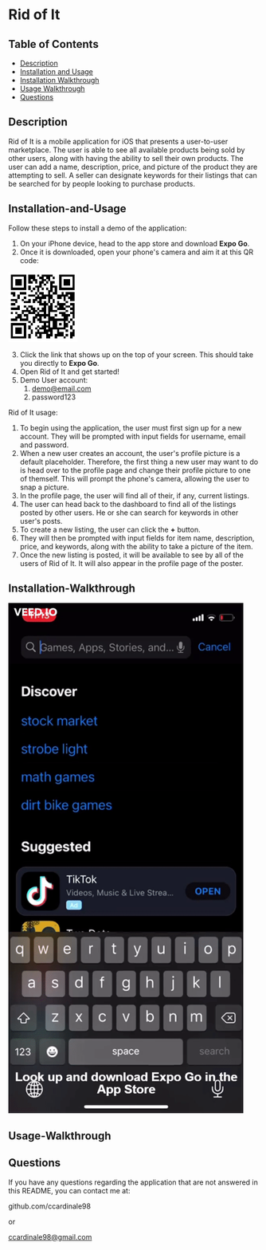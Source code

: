 # Rid of It

## Table of Contents

- [Description](#description)
- [Installation and Usage](#installation-and-usage)
- [Installation Walkthrough](#installation-walkthrough)
- [Usage Walkthrough](#usage-walkthrough)
- [Questions](#questions)

## Description

Rid of It is a mobile application for iOS that presents a user-to-user marketplace. The user is able to see all available products being sold by other users, along with having the ability to sell their own products. The user can add a name, description, price, and picture of the product they are attempting to sell. A seller can designate keywords for their listings that can be searched for by people looking to purchase products.

## Installation-and-Usage

Follow these steps to install a demo of the application:

1. On your iPhone device, head to the app store and download **Expo Go**.
2. Once it is downloaded, open your phone's camera and aim it at this QR code:

![screenshot of application](./client/assets/icyjdcmr3P.png)

3. Click the link that shows up on the top of your screen. This should take you directly to **Expo Go**.
4. Open Rid of It and get started!
5. Demo User account:
   1. demo@email.com
   2. password123

Rid of It usage:

1. To begin using the application, the user must first sign up for a new account. They will be prompted with input fields for username, email and password.
2. When a new user creates an account, the user's profile picture is a default placeholder. Therefore, the first thing a new user may want to do is head over to the profile page and change their profile picture to one of themself. This will prompt the phone's camera, allowing the user to snap a picture.
3. In the profile page, the user will find all of their, if any, current listings.
4. The user can head back to the dashboard to find all of the listings posted by other users. He or she can search for keywords in other user's posts.
5. To create a new listing, the user can click the **+** button.
6. They will then be prompted with input fields for item name, description, price, and keywords, along with the ability to take a picture of the item.
7. Once the new listing is posted, it will be available to see by all of the users of Rid of It. It will also appear in the profile page of the poster.

## Installation-Walkthrough

![screenshot of application](./client/assets/ezgif.com-gif-maker1.gif)

## Usage-Walkthrough

## Questions

If you have any questions regarding the application that are not answered in this README, you can contact me at:

github.com/ccardinale98

or

ccardinale98@gmail.com
